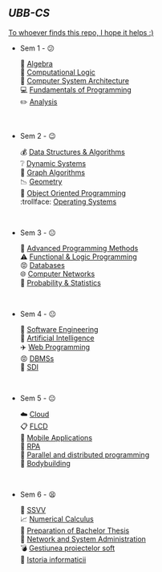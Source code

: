 ## *UBB-CS* ##

[ To whoever finds this repo, I hope it helps :) ](https://www.youtube.com/watch?v=iik25wqIuFo)

* Sem 1 - 😕 <br />

	📐  [Algebra](https://github.com/917-Truta-David/UBB-CS/tree/master/sem1/algebra) <br />
	💩  [Computational Logic](https://github.com/917-Truta-David/UBB-CS/tree/master/sem1/cl) <br />
	🔧  [Computer System Architecture](https://github.com/917-Truta-David/UBB-CS/tree/master/sem1/csa) <br />
	💻  [Fundamentals of Programming](https://github.com/917-Truta-David/UBB-CS/tree/master/sem1/fp) <br />
	✏️  [Analysis](https://github.com/917-Truta-David/UBB-CS/tree/master/sem1/analysis) <br />

<br />

*  Sem 2 - 😉 <br />

	💰  [Data Structures & Algorithms](https://github.com/917-Truta-David/UBB-CS/tree/master/sem2/dsa) <br />
	❔  [Dynamic Systems](https://github.com/917-Truta-David/UBB-CS/tree/master/sem2/ds) <br />
	🚊  [Graph Algorithms](https://github.com/917-Truta-David/UBB-CS/tree/master/sem2/ga) <br />
	📉  [Geometry](https://github.com/917-Truta-David/UBB-CS/tree/master/sem2/geometry) <br />
	💾  [Object Oriented Programming](https://github.com/917-Truta-David/UBB-CS/tree/master/sem2/oop) <br />
	:trollface:  [Operating Systems](https://github.com/917-Truta-David/UBB-CS/tree/master/sem2/os) <br />

<br />

*  Sem 3 - 😐 <br />

	🍞  [Advanced Programming Methods](https://github.com/917-Truta-David/UBB-CS/tree/master/sem3/apm) <br />
	⚠️  [Functional & Logic Programming](https://github.com/917-Truta-David/UBB-CS/tree/master/sem3/flp) <br />
	😡  [Databases](https://github.com/917-Truta-David/UBB-CS/tree/master/sem3/db) <br />
	🌐  [Computer Networks](https://github.com/917-Truta-David/UBB-CS/tree/master/sem3/cn) <br />
	🎲  [Probability & Statistics](https://github.com/917-Truta-David/UBB-CS/tree/master/sem3/ps) <br />

<br />

*  Sem 4 - 😐 <br />

	🏢  [Software Engineering](https://github.com/917-Truta-David/UBB-CS/tree/master/sem4/se) <br />
	🍃  [Artificial Intelligence](https://github.com/917-Truta-David/UBB-CS/tree/master/sem4/ai) <br />
	✈️  [Web Programming](https://github.com/917-Truta-David/UBB-CS/tree/master/sem4/wp) <br />
	😡  [DBMSs](https://github.com/917-Truta-David/UBB-CS/tree/master/sem4/dbms) <br />
	🍆  [SDI](https://github.com/917-Truta-David/UBB-CS/tree/master/sem4/mpp) <br />
	
<br />
	
*  Sem 5 - 😐 <br />

	☁️  [Cloud](https://github.com/917-Truta-David/UBB-CS/tree/master/sem5/caa) <br />
	📋  [FLCD](https://github.com/917-Truta-David/UBB-CS/tree/master/sem5/flcd) <br />
	📱  [Mobile Applications](https://github.com/917-Truta-David/UBB-CS/tree/master/sem5/ma) <br />
	💩  [RPA](https://github.com/917-Truta-David/UBB-CS/tree/master/sem5/RPA) <br />
	👥  [Parallel and distributed programming](https://github.com/917-Truta-David/UBB-CS/tree/master/sem5/pdp) <br />
	💪  [Bodybuilding](https://github.com/917-Truta-David/UBB-CS/tree/master/sem5/bb) <br />

<br />
	
*  Sem 6 - 😫 <br />


	🔧  [SSVV](https://github.com/917-Truta-David/UBB-CS/tree/master/sem6/ssvv) <br />
	📈  [Numerical Calculus](https://github.com/917-Truta-David/UBB-CS/tree/master/sem6/nc) <br />
	📓  [Preparation of Bachelor Thesis](https://github.com/917-Truta-David/UBB-CS/tree/master/sem6/pbt) <br />
	📧  [Network and System Administration](https://github.com/917-Truta-David/UBB-CS/tree/master/sem6/gps) <br />
	💣  [Gestiunea proiectelor soft](https://github.com/917-Truta-David/UBB-CS/tree/master/sem6/gps) <br />
	🔫  [Istoria informaticii](https://github.com/917-Truta-David/UBB-CS/tree/master/sem6/ii) <br />


